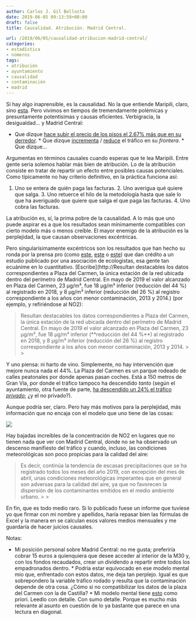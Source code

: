 ```yaml
---
author: Carlos J. Gil Bellosta
date: 2019-06-05 09:13:59+00:00
draft: false
title: Causalidad. Atribución. Madrid Central.

url: /2019/06/05/causalidad-atribucion-madrid-central/
categories:
- estadística
- números
tags:
- atribución
- ayuntamiento
- causalidad
- contaminación
- madrid
---
```





Si hay algo inaprensible, es la causalidad. No la que entiende Maripili, claro, sino [esta](https://www.inference.vc/untitled/). Pero vivimos en tiempos de tremendamente polémicas y presuntamente potentísimas y causas eficientes. Verbigracia, la desigualdad... y Madrid Central:





  * Que dizque [hace subir el precio de los pisos el 2.67% más que en su derredor](http://www.expansion.com/economia/2019/05/31/5cf02dcae5fdeacc788b45bb.html).  * Que dizque [incrementa](https://www.libremercado.com/2019-02-07/chamberi-moncloa-y-castellana-se-comen-el-trafico-y-la-contaminacion-que-sale-de-madrid-central-1276632727/) / [reduce](https://elpais.com/ccaa/2019/05/20/madrid/1558371582_361284.html) el tráfico en su _frontera_.  * Que dizque...





Argumentas en términos causales cuando esperas que te lea Maripili. Entre gente seria solemos hablar más bien de atribución. Lo de la atribución consiste en tratar de repartir un efecto entre posibles causas potenciales. Como típicamente no hay criterio definitivo, en la práctica funciona así:





  1. Uno se entera de quién paga las facturas.  2. Uno averigua qué quiere que salga.  3. Uno retuerce el hilo de la metodología hasta que sale lo que ha averiguado que quiere que salga el que paga las facturas.  4. Uno cobra las facturas.





La atribución es, sí, la prima pobre de la causalidad. A lo más que uno puede aspirar es a que los resultados sean mínimamente compatibles con cierto modelo más o menos creíble. El mayor enemigo de la atribución es la perplejidad, la que causan observaciones excéntricas.







Pero singularísimamente excéntricos son los resultados que han hecho su ronda por la prensa pro (como [este](https://www.publico.es/politica/madrid-central-madrid-central-equiparable-superior-otros-protocolos-anti-contaminacion-funcionan-londres-milan.html), [este](https://elpais.com/ccaa/2019/06/03/madrid/1559559444_134606.html) o [este](https://www.elperiodico.com/es/madrid/20190603/madrid-central-contaminacion-caer-niveles-historicos-7486705)) que dan crédito a un estudio publicado por una asociación de ecologistas, esa gente tan ecuánime en lo cuantitativo. [Escribe](http://Resultan destacables los datos correspondientes a Plaza del Carmen, la única estación de la red ubicada dentro del perímetro de Madrid Central. En mayo de 2019 el valor alcanzado en Plaza del Carmen, 23 µg/m³, fue 18 µg/m³ inferior (reducción del 44 %) al registrado en 2018, y 8 µg/m³ inferior (reducción del 26 %) al registro correspondiente a los años con menor contaminación, 2013 y 2014.) (por ejemplo, y refiriéndose al NO2):







<blockquote>Resultan destacables los datos correspondientes a Plaza del Carmen, la única estación de la red ubicada dentro del perímetro de Madrid Central. En mayo de 2019 el valor alcanzado en Plaza del Carmen, 23 µg/m³, fue 18 µg/m³ inferior (**reducción del 44 %**) al registrado en 2018, y 8 µg/m³ inferior (reducción del 26 %) al registro correspondiente a los años con menor contaminación, 2013 y 2014.
>
> </blockquote>







Y uno piensa: ni harto de vino. Simplemente, no hay intervención que mejore nunca nada el 44%. La Plaza del Carmen es un parque rodeado de calles peatonales por donde apenas pasan coches. Está a 150 metros de Gran Vía, por donde el tráfico tampoco ha descendido _tanto_ (según el ayuntamiento, otra fuente de parte, [ha descendido un 24% el tráfico ](https://elpais.com/ccaa/2019/03/13/madrid/1552499982_223314.html)_[privado](https://elpais.com/ccaa/2019/03/13/madrid/1552499982_223314.html)_; ¿y el no privado?).







Aunque podría ser, claro. Pero hay más motivos para la perplejidad, más información que no encaja con el modelo que uno tiene de las cosas:







![](/wp-uploads/2019/06/madrid_central.png)








Hay bajadas increíbles de la concentración de NO2 en lugares que no tienen nada que ver con Madrid Central, donde no se ha observado un descenso manifiesto del tráfico y cuando, incluso, las condiciones meteorológicas son poco propicias para la calidad del aire:







<blockquote>Es decir, continúa la tendencia de escasas precipitaciones que se ha registrado todos los meses del año 2019, con excepción del mes de abril, unas condiciones meteorológicas imperantes que en general son adversas para la calidad del aire, ya que no favorecen la dispersión de los contaminantes emitidos en el medio ambiente urbano.
>
> </blockquote>







En fin, que es todo medio raro. Si lo publicado fuese un informe que tuviese yo que firmar con mi nombre y apellidos, haría repasar bien las fórmulas de Excel y la manera en se calculan esos valores medios mensuales y me guardaría de hacer juicios causales.







Notas:





  * Mi posición personal sobre Madrid Central: no me gusta; preferiría cobrar 15 euros a quienquiera que desee acceder al interior de la M30 y, con los fondos recaudados, crear un dividendo a repartir entre todos los empadronados dentro.  * Podría estar equivocado en ese modelo mental mío que, enfrentado con estos datos, me deja tan perplejo. Igual es que sobrepondero la variable tráfico rodado y resulta que la contaminación depende de otra cosa. ¿Cómo si no compatibilizar los datos de la plaza del Carmen con la de Castilla?  * Mi modelo mental tiene [esto](https://slatestarcodex.com/2019/03/13/does-reality-drive-straight-lines-on-graphs-or-do-straight-lines-on-graphs-drive-reality/) como priori. Leedlo con detalle. Con sumo detalle. Porque es mucho más relevante al asunto en cuestión de lo ya bastante que parece en una lectura en diagonal.







